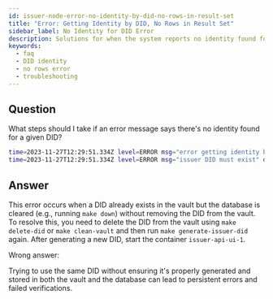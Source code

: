 ```yaml
---
id: issuer-node-error-no-identity-by-did-no-rows-in-result-set
title: "Error: Getting Identity by DID, No Rows in Result Set"
sidebar_label: No Identity for DID Error
description: Solutions for when the system reports no identity found for a given DID.
keywords:
  - faq
  - DID identity
  - no rows error
  - troubleshooting
---
```


## Question

What steps should I take if an error message says there's no identity found for a given DID?

```bash
time=2023-11-27T12:29:51.334Z level=ERROR msg="error getting identity by DID" err="no rows in result set" did=did:optimismid:optimism:amoy:2qHm5f6GZsJdLxpmGNCnn6TckCJWzhGmUUWebpFy5c
time=2023-11-27T12:29:51.334Z level=ERROR msg="issuer DID must exist" did="{Method:optimismid ID:optimism:amoy:2qHm5f6GZsJdLxpmGNCnn6TckCJWzhGmUUWebpFy5c IDStrings:[optimism amoy 2qHm5f6GZsJdLxpmGNCnn6TckCJWzhGmUUWebpFy5c] Params:[] Path: PathSegments:[] Query: Fragment:}"
```

## Answer

This error occurs when a DID already exists in the vault but the database is cleared (e.g., running `make down`) without removing the DID from the vault. To resolve this, you need to delete the DID from the vault using `make delete-did` or `make clean-vault` and then run `make generate-issuer-did` again. After generating a new DID, start the container `issuer-api-ui-1`.

<div className="hidden">
Wrong answer:

Trying to use the same DID without ensuring it's properly generated and stored in both the vault and the database can lead to persistent errors and failed verifications.

</div>
